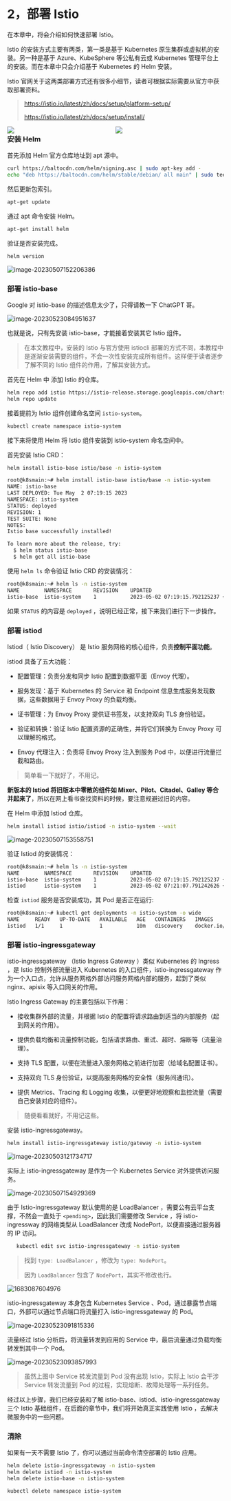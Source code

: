 # 2，部署 Istio

在本章中，将会介绍如何快速部署 Istio。



Istio 的安装方式主要有两类，第一类是基于 Kubernetes 原生集群或虚拟机的安装。另一种是基于 Azure、KubeSphere 等公私有云或 Kubernetes 管理平台上的安装。而在本章中只会介绍基于 Kubernetes 的 Helm 安装。



Istio 官网关于这两类部署方式还有很多小细节，读者可根据实际需要从官方中获取部署资料。

> https://istio.io/latest/zh/docs/setup/platform-setup/
>
> https://istio.io/latest/zh/docs/setup/install/



<div>
    <div style="width:50%;float:left;">
        <img src="images/image-20230502150516416.png" />
    </div>
    <div style="width:50%;float:left;">
        <img src="images/image-20230502150606160.png" />
    </div>
</div>


















### 安装 Helm

首先添加 Helm 官方仓库地址到 apt 源中。

```bash
curl https://baltocdn.com/helm/signing.asc | sudo apt-key add -  
echo "deb https://baltocdn.com/helm/stable/debian/ all main" | sudo tee /etc/apt/sources.list.d/helm-stable-debian.list  
```


然后更新包索引。

```bash
apt-get update  
```


通过 apt 命令安装 Helm。

```bash
apt-get install helm
```

验证是否安装完成。

```bash
helm version  
```

![image-20230507152206386](images/image-20230507152206386.png)



### 部署 istio-base

Google 对 istio-base 的描述信息太少了，只得请教一下 ChatGPT 哥。

![image-20230523084951637](images/image-20230523084951637.png)



也就是说，只有先安装 istio-base，才能接着安装其它 Istio 组件。

> 在本文教程中，安装的 Istio 与官方使用 istiocli 部署的方式不同，本教程中是逐渐安装需要的组件，不会一次性安装完成所有组件。这样便于读者逐步了解不同的 Istio 组件的作用，了解其安装方式。



首先在 Helm 中 添加 Istio 的仓库。

```bash
helm repo add istio https://istio-release.storage.googleapis.com/charts
helm repo update
```



接着提前为 Istio 组件创建命名空间 `istio-system`。

```bash
kubectl create namespace istio-system
```



接下来将使用 Helm 将 Istio 组件安装到 istio-system 命名空间中。



首先安装 Istio CRD：

```bash
helm install istio-base istio/base -n istio-system
```

```bash
root@k8smain:~# helm install istio-base istio/base -n istio-system
NAME: istio-base
LAST DEPLOYED: Tue May  2 07:19:15 2023
NAMESPACE: istio-system
STATUS: deployed
REVISION: 1
TEST SUITE: None
NOTES:
Istio base successfully installed!

To learn more about the release, try:
  $ helm status istio-base
  $ helm get all istio-base
```



使用 `helm ls` 命令验证 Istio CRD 的安装情况：

```bash
root@k8smain:~# helm ls -n istio-system
NAME      	NAMESPACE   	REVISION	UPDATED                                	STATUS  	CHART      	APP VERSION
istio-base	istio-system	1       	2023-05-02 07:19:15.792125237 +0000 UTC	deployed	base-1.17.2	1.17.2     
```



如果 `STATUS` 的内容是 `deployed` ，说明已经正常，接下来我们进行下一步操作。



### 部署 istiod

Istiod（ Istio Discovery） 是 Istio 服务网格的核心组件，负责**控制平面功能**。

istiod 具备了五大功能：

* 配置管理：负责分发和同步 Istio 配置到数据平面（Envoy 代理）。

* 服务发现：基于 Kubernetes 的 Service 和 Endpoint 信息生成服务发现数据，这些数据用于 Envoy Proxy 的负载均衡。

* 证书管理：为 Envoy Proxy 提供证书签发，以支持双向 TLS 身份验证。

* 验证和转换：验证 Istio 配置资源的正确性，并将它们转换为 Envoy Proxy 可以理解的格式。

* Envoy 代理注入：负责将 Envoy Proxy 注入到服务 Pod 中，以便进行流量拦截和路由。

> 简单看一下就好了，不用记。



**新版本的 Istiod 将旧版本中零散的组件如 Mixer、Pilot、Citadel、Galley 等合并起来了**，所以在网上看书查找资料的时候，要注意规避过旧的内容。



在 Helm 中添加 Istiod 仓库。

```bash
helm install istiod istio/istiod -n istio-system --wait
```

![image-20230507153558751](images/image-20230507153558751.png)



验证 Istiod 的安装情况：

```bash
root@k8smain:~# helm ls -n istio-system
NAME      	NAMESPACE   	REVISION	UPDATED                                	STATUS  	CHART        	APP VERSION
istio-base	istio-system	1       	2023-05-02 07:19:15.792125237 +0000 UTC	deployed	base-1.17.2  	1.17.2     
istiod    	istio-system	1       	2023-05-02 07:21:07.791242626 +0000 UTC	failed  	istiod-1.17.2	1.17.2     
```



检查 `istiod` 服务是否安装成功，其 Pod 是否正在运行:

```bash
root@k8smain:~# kubectl get deployments -n istio-system -o wide
NAME     READY   UP-TO-DATE   AVAILABLE   AGE   CONTAINERS   IMAGES                         SELECTOR
istiod   1/1     1            1           10m   discovery    docker.io/istio/pilot:1.16.1   istio=pilot
```





### 部署 istio-ingressgateway

istio-ingressgateway （Istio Ingress Gateway ）类似 Kubernetes 的 Ingress ，是 Istio 控制外部流量进入 Kubernetes 的入口组件，istio-ingressgateway 作为一个入口点，允许从服务网格外部访问服务网格内部的服务，起到了类似 nginx、apisix 等入口网关的作用。

Istio Ingress Gateway 的主要包括以下作用：

* 接收集群外部的流量，并根据 Istio 的配置将请求路由到适当的内部服务（起到网关的作用）。

* 提供负载均衡和流量控制功能，包括请求路由、重试、超时、熔断等（流量治理）。

* 支持 TLS 配置，以便在流量进入服务网格之前进行加密（给域名配置证书）。
* 支持双向 TLS 身份验证，以提高服务网格的安全性（服务间通讯）。
* 提供 Metrics、Tracing 和 Logging 收集，以便更好地观察和监控流量（需要自己安装对应的组件）。

> 随便看看就好，不用记这些。



安装 istio-ingressgateway。

```bash
helm install istio-ingressgateway istio/gateway -n istio-system
```

![image-20230503121734717](images/image-20230503121734717.png)



实际上 istio-ingressgateway 是作为一个 Kubernetes Service 对外提供访问服务。

![image-20230507154929369](images/image-20230507154929369.png)



由于 Istio-ingressgateway 默认使用的是 LoadBalancer ，需要公有云平台支撑，不然会一直处于 `<pending>`，因此我们需要修改 Service ，将 istio-ingressway 的网络类型从 LoadBalancer 改成 NodePort，以便直接通过服务器的 IP 访问。

```bash
   kubectl edit svc istio-ingressgateway -n istio-system  
```

> 找到 `type: LoadBalancer` ，修改为 `type: NodePort`。
>
> 因为 `LoadBalancer` 包含了 `NodePort`，其实不修改也行。

![1683087604976](images/1683087604976.png)





istio-ingressgateway 本身包含 Kubernetes Service 、Pod，通过暴露节点端口，外部可以通过节点端口将流量打入 istio-ingressgateway 的 Pod。

![image-20230523091815336](images/image-20230523091815336.png)



流量经过 Istio 分析后，将流量转发到应用的 Service 中，最后流量通过负载均衡转发到其中一个 Pod。

![image-20230523093857993](images/image-20230523093857993.png)

> 虽然上图中 Service 转发流量到 Pod 没有出现 Istio，实际上 Istio 会干涉 Service 转发流量到 Pod 的过程，实现熔断、故障处理等一系列任务。



经过以上步骤，我们已经安装和了解 istio-base、istiod、istio-ingressgateway 三个 Istio 基础组件，在后面的章节中，我们将开始真正实践使用 Istio ，去解决微服务中的一些问题。



### 清除

如果有一天不需要 Istio 了，你可以通过当前命令清空部署的 Istio 应用。

```bash
helm delete istio-ingressgateway -n istio-system
helm delete istiod -n istio-system
helm delete istio-base -n istio-system

kubectl delete namespace istio-system
```

